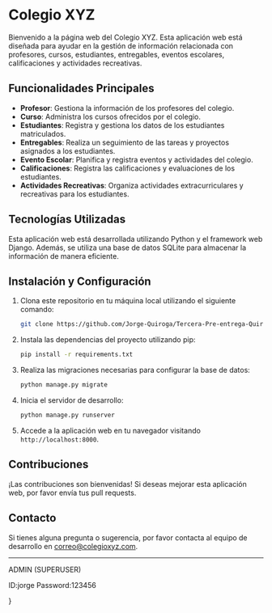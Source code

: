 # Colegio XYZ

Bienvenido a la página web del Colegio XYZ. Esta aplicación web está diseñada para ayudar en la gestión de información relacionada con profesores, cursos, estudiantes, entregables, eventos escolares, calificaciones y actividades recreativas.

## Funcionalidades Principales

- **Profesor**: Gestiona la información de los profesores del colegio.
- **Curso**: Administra los cursos ofrecidos por el colegio.
- **Estudiantes**: Registra y gestiona los datos de los estudiantes matriculados.
- **Entregables**: Realiza un seguimiento de las tareas y proyectos asignados a los estudiantes.
- **Evento Escolar**: Planifica y registra eventos y actividades del colegio.
- **Calificaciones**: Registra las calificaciones y evaluaciones de los estudiantes.
- **Actividades Recreativas**: Organiza actividades extracurriculares y recreativas para los estudiantes.

## Tecnologías Utilizadas

Esta aplicación web está desarrollada utilizando Python y el framework web Django. Además, se utiliza una base de datos SQLite para almacenar la información de manera eficiente.

## Instalación y Configuración

1. Clona este repositorio en tu máquina local utilizando el siguiente comando:

    ```bash
    git clone https://github.com/Jorge-Quiroga/Tercera-Pre-entrega-Quiroga-J..git
    ```

2. Instala las dependencias del proyecto utilizando pip:

    ```bash
    pip install -r requirements.txt
    ```

3. Realiza las migraciones necesarias para configurar la base de datos:

    ```bash
    python manage.py migrate
    ```

4. Inicia el servidor de desarrollo:

    ```bash
    python manage.py runserver
    ```

5. Accede a la aplicación web en tu navegador visitando `http://localhost:8000`.

## Contribuciones

¡Las contribuciones son bienvenidas! Si deseas mejorar esta aplicación web, por favor envía tus pull requests.

## Contacto

Si tienes alguna pregunta o sugerencia, por favor contacta al equipo de desarrollo en [correo@colegioxyz.com](mailto:correo@colegioxyz.com).

-----------------------------------------------------------------------------------------------------------------------------------------------

ADMIN (SUPERUSER)

ID:jorge
Password:123456

}
